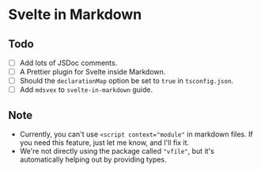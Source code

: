 # Svelte in Markdown

## Todo

-   [ ] Add lots of JSDoc comments.
-   [ ] A Prettier plugin for Svelte inside Markdown.
-   [ ] Should the `declarationMap` option be set to `true` in `tsconfig.json`.
-   [ ] Add `mdsvex` to `svelte-in-markdown` guide.

## Note

-   Currently, you can't use `<script context="module"` in markdown files. If you need this feature, just let me know, and I'll fix it.
-   We're not directly using the package called `"vfile"`, but it's automatically helping out by providing types.
